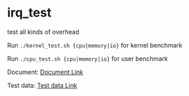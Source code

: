 # irq_test
test all kinds of overhead

Run `./kernel_test.sh {cpu|memory|io}` for kernel benchmark

Run `./cpu_test.sh {cpu|memory|io}` for user benchmark

Document: [Document Link](https://docs.qq.com/doc/DRm13elBmTm5UaWJq)

Test data: [Test data Link](https://docs.qq.com/sheet/DRnZmd1FxbmdhSU52?tdsourcetag=s_macqq_aiomsg&tab=BB08J2&c=E14A0A0)
